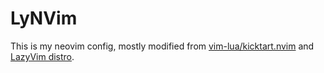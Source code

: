 # LyNVim

This is my neovim config, mostly modified from
[vim-lua/kicktart.nvim](https://github.com/nvim-lua/kickstart.nvim) and
[LazyVim distro](https://www.lazyvim.org/).
